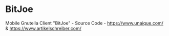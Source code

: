 # BitJoe
Mobile Gnutella Client "BitJoe" - Source Code - https://www.unaique.com/ &amp; https://www.artikelschreiber.com/
